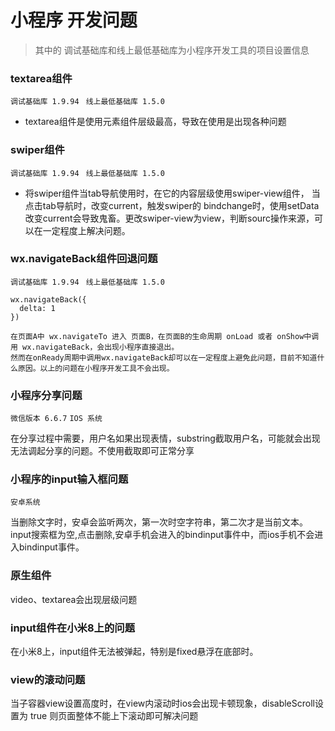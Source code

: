 # 小程序 开发问题

> 其中的 调试基础库和线上最低基础库为小程序开发工具的项目设置信息

### textarea组件
```调试基础库 1.9.94```
``` 线上最低基础库 1.5.0```
* textarea组件是使用元素组件层级最高，导致在使用是出现各种问题

### swiper组件
```调试基础库 1.9.94```
``` 线上最低基础库 1.5.0```
* 将swiper组件当tab导航使用时，在它的内容层级使用swiper-view组件，
当点击tab导航时，改变current，触发swiper的 bindchange时，使用setData改变current会导致鬼畜。更改swiper-view为view，判断sourc操作来源，可以在一定程度上解决问题。

### wx.navigateBack组件回退问题
```调试基础库 1.9.94```
``` 线上最低基础库 1.5.0```

```
wx.navigateBack({
  delta: 1
})

在页面A中 wx.navigateTo 进入 页面B，在页面B的生命周期 onLoad 或者 onShow中调用 wx.navigateBack，会出现小程序直接退出。
然而在onReady周期中调用wx.navigateBack却可以在一定程度上避免此问题，目前不知道什么原因。以上的问题在小程序开发工具不会出现。
```

### 小程序分享问题
```微信版本 6.6.7```
``` IOS 系统 ```

在分享过程中需要，用户名如果出现表情，substring截取用户名，可能就会出现无法调起分享的问题。不使用截取即可正常分享

### 小程序的input输入框问题
```安卓系统```

当删除文字时，安卓会监听两次，第一次时空字符串，第二次才是当前文本。
input搜索框为空,点击删除,安卓手机会进入的bindinput事件中，而ios手机不会进入bindinput事件。

### 原生组件

video、textarea会出现层级问题

### input组件在小米8上的问题

在小米8上，input组件无法被弹起，特别是fixed悬浮在底部时。

### view的滚动问题

当子容器view设置高度时，在view内滚动时ios会出现卡顿现象，disableScroll设置为 true 则页面整体不能上下滚动即可解决问题
